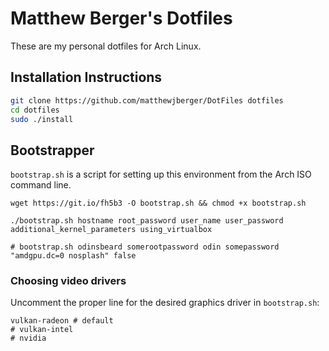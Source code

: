 # Matthew Berger's Dotfiles

These are my personal dotfiles for Arch Linux.

## Installation Instructions

```bash
git clone https://github.com/matthewjberger/DotFiles dotfiles
cd dotfiles
sudo ./install
```

## Bootstrapper

`bootstrap.sh` is a script for setting up this environment from the Arch ISO command line.

```
wget https://git.io/fh5b3 -O bootstrap.sh && chmod +x bootstrap.sh

./bootstrap.sh hostname root_password user_name user_password additional_kernel_parameters using_virtualbox

# bootstrap.sh odinsbeard somerootpassword odin somepassword "amdgpu.dc=0 nosplash" false
```

### Choosing video drivers

Uncomment the proper line for the desired graphics driver in `bootstrap.sh`:

```
vulkan-radeon # default
# vulkan-intel
# nvidia 
```